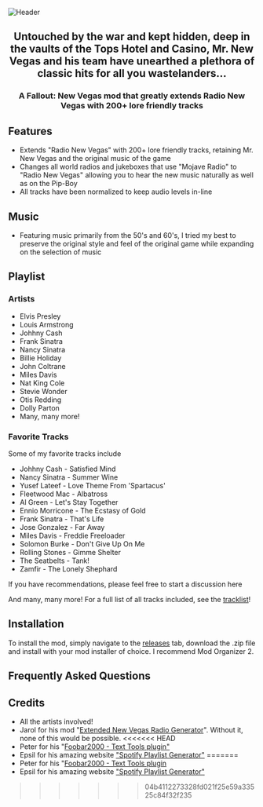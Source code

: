 
![Header](https://user-images.githubusercontent.com/22448079/172238001-6ac0707b-d0b3-4739-b580-9d72ef5ceb3f.png)

<h2 align="center">
  <p>Untouched by the war and kept hidden, deep in the vaults of the Tops Hotel and Casino, Mr. New Vegas and his team have unearthed a plethora of classic hits for all you wastelanders...</p>
</h2>

<h3 align="center">
  <p>A Fallout: New Vegas mod that greatly extends Radio New Vegas with 200+ lore friendly tracks</p>
</h3>

## **Features**
- Extends "Radio New Vegas" with 200+ lore friendly tracks, retaining Mr. New Vegas and the original music of the game
-  Changes all world radios and jukeboxes that use "Mojave Radio" to "Radio New Vegas" allowing you to hear the new music naturally as well as on the Pip-Boy
- All tracks have been normalized to keep audio levels in-line 

## **Music**
- Featuring music primarily from the 50's and 60's, I tried my best to preserve the original style and feel of the original game while expanding on the selection of music 

## **Playlist**

### **Artists**
- Elvis Presley
- Louis Armstrong
- Johhny Cash
- Frank Sinatra
- Nancy Sinatra
- Billie Holiday
- John Coltrane
- Miles Davis
- Nat King Cole
- Stevie Wonder
- Otis Redding
- Dolly Parton
- Many, many more!

### **Favorite Tracks**
Some of my favorite tracks include

- Johhny Cash - Satisfied Mind
- Nancy Sinatra - Summer Wine
- Yusef Lateef - Love Theme From 'Spartacus'
- Fleetwood Mac - Albatross
- Al Green - Let's Stay Together
- Ennio Morricone - The Ecstasy of Gold
- Frank Sinatra - That's Life
- Jose Gonzalez - Far Away
- Miles Davis - Freddie Freeloader
- Solomon Burke - Don't Give Up On Me
- Rolling Stones - Gimme Shelter
- The Seatbelts - Tank!
- Zamfir - The Lonely Shephard

If you have recommendations, please feel free to start a discussion here

And many, many more! For a full list of all tracks included, see the [tracklist](TRACKLIST.md)!
  
## **Installation**
To install the mod, simply navigate to the [releases]() tab, download the .zip file and install with your mod installer of choice. I recommend Mod Organizer 2.

## **Frequently Asked Questions**

## **Credits**
- All the artists involved!
- Jarol for his mod "[Extended New Vegas Radio Generator](https://www.nexusmods.com/newvegas/mods/36835?tab=description)". Without it, none of this would be possible.
<<<<<<< HEAD
- Peter for his "[Foobar2000 - Text Tools plugin"](https://www.foobar2000.org/components/view/foo_texttools)
- Epsil for his amazing website ["Spotify Playlist Generator"](https://epsil.github.io/spotgen/)
=======
- Peter for his "[Foobar2000 - Text Tools plugin](https://www.foobar2000.org/components/view/foo_texttools)
- Epsil for his amazing website ["Spotify Playlist Generator"](https://epsil.github.io/spotgen/)
>>>>>>> 04b4112273328fd021f25e59a33525c84f32f235
